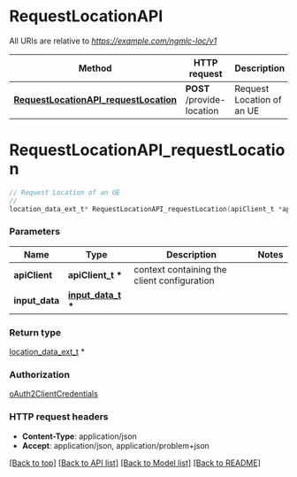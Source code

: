 # RequestLocationAPI

All URIs are relative to *https://example.com/ngmlc-loc/v1*

Method | HTTP request | Description
------------- | ------------- | -------------
[**RequestLocationAPI_requestLocation**](RequestLocationAPI.md#RequestLocationAPI_requestLocation) | **POST** /provide-location | Request Location of an UE


# **RequestLocationAPI_requestLocation**
```c
// Request Location of an UE
//
location_data_ext_t* RequestLocationAPI_requestLocation(apiClient_t *apiClient, input_data_t * input_data);
```

### Parameters
Name | Type | Description  | Notes
------------- | ------------- | ------------- | -------------
**apiClient** | **apiClient_t \*** | context containing the client configuration |
**input_data** | **[input_data_t](input_data.md) \*** |  | 

### Return type

[location_data_ext_t](location_data_ext.md) *


### Authorization

[oAuth2ClientCredentials](../README.md#oAuth2ClientCredentials)

### HTTP request headers

 - **Content-Type**: application/json
 - **Accept**: application/json, application/problem+json

[[Back to top]](#) [[Back to API list]](../README.md#documentation-for-api-endpoints) [[Back to Model list]](../README.md#documentation-for-models) [[Back to README]](../README.md)

